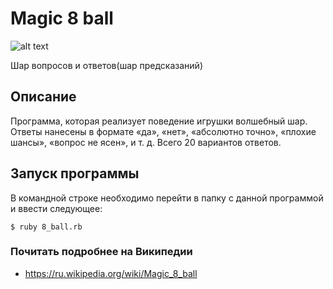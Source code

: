 # Magic 8 ball
![alt text](https://upload.wikimedia.org/wikipedia/commons/thumb/e/eb/Magic_eight_ball.png/220px-Magic_eight_ball.png)

Шар вопросов и ответов(шар предсказаний)
## Описание
Программа, которая реализует поведение игрушки волшебный шар. Ответы нанесены в формате «да», «нет», «абсолютно точно», «плохие шансы», «вопрос не ясен», и т. д. Всего 20 вариантов ответов.
## Запуск программы
В командной строке необходимо перейти в папку с данной программой и ввести следующее:
```
$ ruby 8_ball.rb
```
### Почитать подробнее на Википедии
* https://ru.wikipedia.org/wiki/Magic_8_ball

